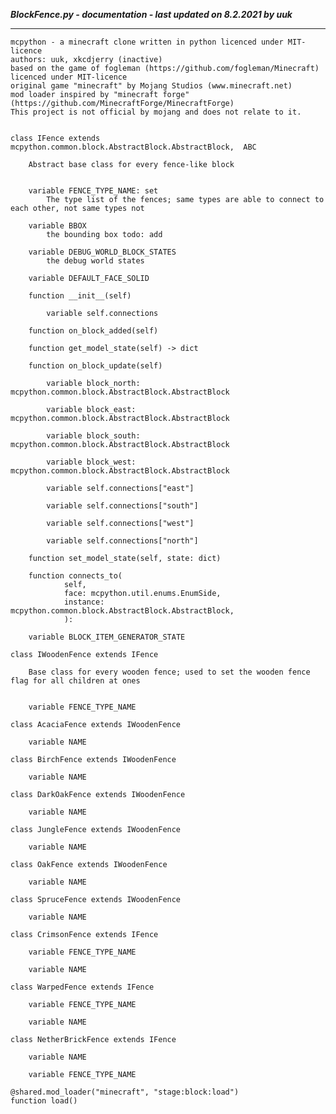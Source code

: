 ***BlockFence.py - documentation - last updated on 8.2.2021 by uuk***
___

    mcpython - a minecraft clone written in python licenced under MIT-licence
    authors: uuk, xkcdjerry (inactive)
    based on the game of fogleman (https://github.com/fogleman/Minecraft) licenced under MIT-licence
    original game "minecraft" by Mojang Studios (www.minecraft.net)
    mod loader inspired by "minecraft forge" (https://github.com/MinecraftForge/MinecraftForge)
    This project is not official by mojang and does not relate to it.


    class IFence extends mcpython.common.block.AbstractBlock.AbstractBlock,  ABC
        
        Abstract base class for every fence-like block


        variable FENCE_TYPE_NAME: set
            The type list of the fences; same types are able to connect to each other, not same types not

        variable BBOX
            the bounding box todo: add

        variable DEBUG_WORLD_BLOCK_STATES
            the debug world states

        variable DEFAULT_FACE_SOLID

        function __init__(self)

            variable self.connections

        function on_block_added(self)

        function get_model_state(self) -> dict

        function on_block_update(self)

            variable block_north: mcpython.common.block.AbstractBlock.AbstractBlock

            variable block_east: mcpython.common.block.AbstractBlock.AbstractBlock

            variable block_south: mcpython.common.block.AbstractBlock.AbstractBlock

            variable block_west: mcpython.common.block.AbstractBlock.AbstractBlock

            variable self.connections["east"]

            variable self.connections["south"]

            variable self.connections["west"]

            variable self.connections["north"]

        function set_model_state(self, state: dict)

        function connects_to(
                self,
                face: mcpython.util.enums.EnumSide,
                instance: mcpython.common.block.AbstractBlock.AbstractBlock,
                ):

        variable BLOCK_ITEM_GENERATOR_STATE

    class IWoodenFence extends IFence
        
        Base class for every wooden fence; used to set the wooden fence flag for all children at ones


        variable FENCE_TYPE_NAME

    class AcaciaFence extends IWoodenFence

        variable NAME

    class BirchFence extends IWoodenFence

        variable NAME

    class DarkOakFence extends IWoodenFence

        variable NAME

    class JungleFence extends IWoodenFence

        variable NAME

    class OakFence extends IWoodenFence

        variable NAME

    class SpruceFence extends IWoodenFence

        variable NAME

    class CrimsonFence extends IFence

        variable FENCE_TYPE_NAME

        variable NAME

    class WarpedFence extends IFence

        variable FENCE_TYPE_NAME

        variable NAME

    class NetherBrickFence extends IFence

        variable NAME

        variable FENCE_TYPE_NAME

    @shared.mod_loader("minecraft", "stage:block:load")
    function load()